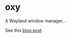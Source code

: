 # oxy
A Wayland window manager...

See this [blog post](https://averywagar.com/posts/2019/06/oxidizing-my-workflow-writing-a-wayland-window-manager-in-rust-part-1-setting-up/).
